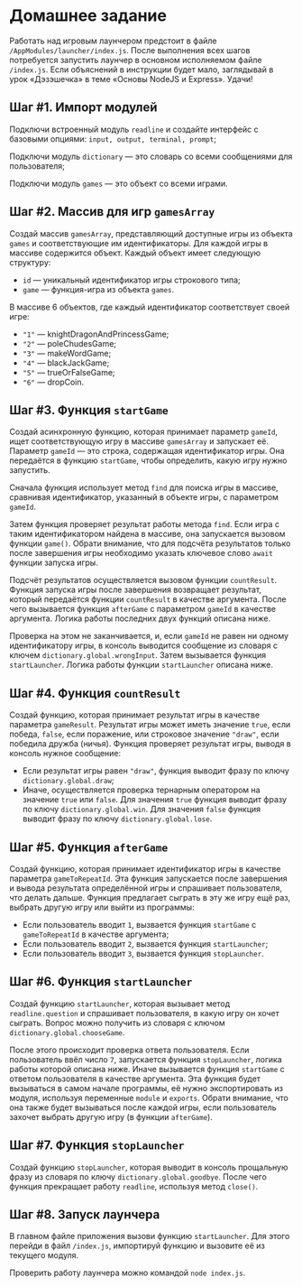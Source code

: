 # Домашнее задание

Работать над игровым лаунчером предстоит в файле `/AppModules/launcher/index.js`. После выполнения всех шагов потребуется запустить лаунчер в основном исполняемом файле `/index.js`. Если объяснений в инструкции будет мало, заглядывай в урок «Дэзэшечка» в теме «Основы NodeJS и Express». Удачи!

## Шаг #1. Импорт модулей

Подключи встроенный модуль `readline` и создайте интерфейс с базовыми опциями: `input, output, terminal, prompt`;

Подключи модуль `dictionary` — это словарь со всеми сообщениями для пользователя;

Подключи модуль `games` — это объект со всеми играми.

## Шаг #2. Массив для игр `gamesArray`

Создай массив `gamesArray`, представляющий доступные игры из объекта `games` и соответствующие им идентификаторы. Для каждой игры в массиве содержится объект. Каждый объект имеет следующую структуру:

- `id` — уникальный идентификатор игры строкового типа;
- `game` — функция-игра из объекта `games`.

В массиве 6 объектов, где каждый идентификатор соответствует своей игре:

- `"1"` — knightDragonAndPrincessGame;
- `"2"` — poleChudesGame;
- `"3"` — makeWordGame;
- `"4"` — blackJackGame;
- `"5"` — trueOrFalseGame;
- `"6"` — dropCoin.

## Шаг #3. Функция `startGame`

Создай асинхронную функцию, которая принимает параметр `gameId`, ищет соответствующую игру в массиве `gamesArray` и запускает её. Параметр `gameId` — это строка, содержащая идентификатор игры. Она передаётся в функцию `startGame`, чтобы определить, какую игру нужно запустить.

Сначала функция использует метод `find` для поиска игры в массиве, сравнивая идентификатор, указанный в объекте игры, с параметром `gameId`.

Затем функция проверяет результат работы метода `find`. Если игра с таким идентификатором найдена в массиве, она запускается вызовом функции `game()`. Обрати внимание, что для подсчёта результатов только после завершения игры необходимо указать ключевое слово `await` функции запуска игры.

Подсчёт результатов осуществляется вызовом функции `countResult`. Функция запуска игры после завершения возвращает результат, который передаётся функции `countResult` в качестве аргумента. После чего вызывается функция `afterGame` с параметром `gameId` в качестве аргумента. Логика работы последних двух функций описана ниже.

Проверка на этом не заканчивается, и, если `gameId` не равен ни одному идентификатору игры, в консоль выводится сообщение из словаря с ключем `dictionary.global.wrongInput`. Затем вызывается функция `startLauncher`. Логика работы функции `startLauncher` описана ниже.

## Шаг #4. Функция `countResult`

Создай функцию, которая принимает результат игры в качестве параметра `gameResult`. Результат игры может иметь значение `true`, если победа, `false`, если поражение, или строковое значение `"draw"`, если победила дружба (ничья). Функция проверяет результат игры, выводя в консоль нужное сообщение:

- Если результат игры равен `"draw"`, функция выводит фразу по ключу `dictionary.global.draw`;
- Иначе, осуществляется проверка тернарным оператором на значение `true` или `false`. Для значения `true` функция выводит фразу по ключу `dictionary.global.win`. Для значения `false` функция выводит фразу по ключу `dictionary.global.lose`.

## Шаг #5. Функция `afterGame`

Создай функцию, которая принимает идентификатор игры в качестве параметра `gameToRepeatId`. Эта функция запускается после завершения и вывода результата определённой игры и спрашивает пользователя, что делать дальше. Функция предлагает сыграть в эту же игру ещё раз, выбрать другую игру или выйти из программы:

- Если пользователь вводит `1`, вызвается функция `startGame` с `gameToRepeatId` в качестве аргумента;
- Если пользователь вводит `2`, вызвается функция `startLauncher`;
- Если пользователь вводит `3`, вызвается функция `stopLauncher`.

## Шаг #6. Функция `startLauncher`

Создай функцию `startLauncher`, которая вызывает метод `readline.question` и спрашивает пользователя, в какую игру он хочет сыграть. Вопрос можно получить из словаря с ключом `dictionary.global.chooseGame`.

После этого происходит проверка ответа пользователя. Если пользователь ввёл число `7`, запускается функция `stopLauncher`, логика работы которой описана ниже. Иначе вызывается функция `startGame` с ответом пользователя в качестве аргумента. Эта функция будет вызываться в самом начале программы, её нужно экспортировать из модуля, используя переменные `module` и `exports`. Обрати внимание, что она также будет вызываться после каждой игры, если пользователь захочет выбрать другую игру (в функции `afterGame`).

## Шаг #7. Функция `stopLauncher`

Создай функцию `stopLauncher`, которая выводит в консоль прощальную фразу из словаря по ключу `dictionary.global.goodbye`. После чего функция прекращает работу `readline`, используя метод `close()`.

## Шаг #8. Запуск лаунчера

В главном файле приложения вызови функцию `startLauncher`. Для этого перейди в файл `/index.js`, импортируй функцию и вызовите её из текущего модуля.

Проверить работу лаунчера можно командой `node index.js`.
